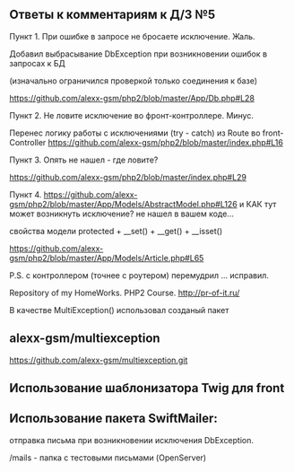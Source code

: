 Ответы к комментариям к Д/З №5
--------------------------------------------------------
Пункт 1. При ошибке в запросе не бросаете исключение. Жаль.

Добавил выбрасывание DbException при возникновении ошибок в запросах к БД

(изначально ограничился проверкой только соединения к базе)

https://github.com/alexx-gsm/php2/blob/master/App/Db.php#L28


Пункт 2. Не ловите исключение во фронт-контроллере. Минус.

Перенес логику работы с исключениями (try - catch) из Route во front-Controller
https://github.com/alexx-gsm/php2/blob/master/index.php#L16


Пункт 3. Опять не нашел - где ловите?

https://github.com/alexx-gsm/php2/blob/master/index.php#L29


Пункт 4. https://github.com/alexx-gsm/php2/blob/master/App/Models/AbstractModel.php#L126
   и КАК тут может возникнуть исключение? не нашел в вашем коде...
   
   свойства модели protected + __set() + __get() + __isset()
   
https://github.com/alexx-gsm/php2/blob/master/App/Models/Article.php#L65

 
P.S. с контроллером (точнее с роутером) перемудрил ... исправил. 
   

Repository of my HomeWorks.
PHP2 Course.
http://pr-of-it.ru/

В качестве MultiException() использовал созданый пакет

alexx-gsm/multiexception
--------------------------------------------------------

https://github.com/alexx-gsm/multiexception.git


Использование шаблонизатора Twig для front
--------------------------------------------------------

Использование пакета SwiftMailer:
--------------------------------------------------------
отправка письма при возникновении исключения DbException.

/mails - папка с тестовыми письмами (OpenServer)

